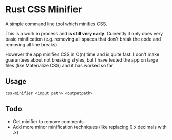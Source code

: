 # Rust CSS Minifier

A simple command line tool which minifies CSS.

This is a work in process and **is still very early**. Currently it only does
very basic minification (e.g. removing all spaces that don't break the code
and removing all line breaks).

However the app minifies CSS in O(n) time and is quite fast. I don't 
make guarantees about not breaking styles, but I have tested the app on large
files (like Materialize CSS) and it has worked so far.

## Usage
```css-minifier <input path> <outputpath>```

## Todo

* Get minifier to remove comments
* Add more minor minification techniques (like replacing 0.x decimals with .x)
